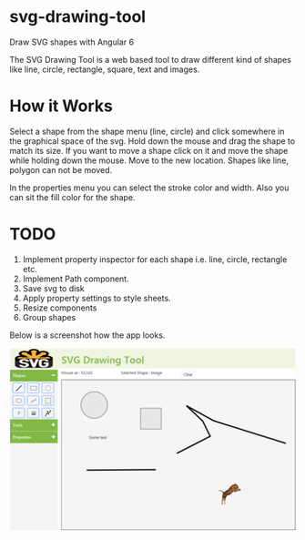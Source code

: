 # svg-drawing-tool
Draw SVG shapes with Angular 6

The SVG Drawing Tool is a web based tool to draw different kind of shapes like line, circle, rectangle, square, text and images.

How it Works
============
Select a shape from the shape menu (line, circle) and click somewhere in the graphical space of the svg. Hold down the mouse and drag the shape to match its size. If you want to move a shape click on it and move the shape while holding down the mouse. Move to the new location. Shapes like line, polygon can not be moved.

In the properties menu you can select the stroke color and width. Also you can sit the fill color for the shape.

TODO
====
1. Implement property inspector for each shape i.e. line, circle, rectangle etc.
2. Implement Path component.
3. Save svg to disk
4. Apply property settings to style sheets.
5. Resize components
6. Group shapes

Below is a screenshot how the app looks.

![Screenshot](src/assets/pictures/screenshot-1.PNG)
